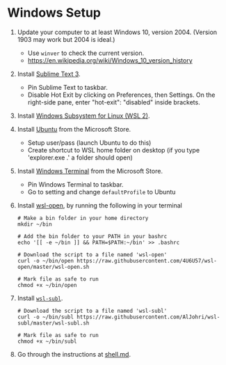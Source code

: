 # Windows Setup

1. Update your computer to at least Windows 10, version 2004. (Version 1903 may work but 2004 is ideal.)

   - Use `winver` to check the current version.
   - https://en.wikipedia.org/wiki/Windows_10_version_history

2. Install [Sublime Text 3](https://www.sublimetext.com/3).
   
   - Pin Sublime Text to taskbar.
   - Disable Hot Exit by clicking on Preferences, then Settings. On the right-side pane, enter "hot-exit": "disabled" inside brackets. 

3. Install [Windows Subsystem for Linux (WSL 2)](https://docs.microsoft.com/en-us/windows/wsl/install-win10#manual-installation-steps).

4. Install [Ubuntu](https://www.microsoft.com/store/apps/9nblggh4msv6) from the Microsoft Store.

   - Setup user/pass (launch Ubuntu to do this)
   - Create shortcut to WSL home folder on desktop (if you type 'explorer.exe .' a folder should open)   

5. Install [Windows Terminal](https://aka.ms/terminal) from the Microsoft Store.

   - Pin Windows Terminal to taskbar.
   - Go to setting and change `defaultProfile` to Ubuntu
     
6. Install [wsl-open](https://github.com/4U6U57/wsl-open), by running the following in your terminal

   ```
   # Make a bin folder in your home directory
   mkdir ~/bin

   # Add the bin folder to your PATH in your bashrc
   echo '[[ -e ~/bin ]] && PATH=$PATH:~/bin' >> .bashrc

   # Download the script to a file named 'wsl-open'
   curl -o ~/bin/open https://raw.githubusercontent.com/4U6U57/wsl-open/master/wsl-open.sh

   # Mark file as safe to run
   chmod +x ~/bin/open
   ```

7. Install [`wsl-subl`](https://github.com/AlJohri/wsl-subl).

   ```
   # Download the script to a file named 'wsl-subl'
   curl -o ~/bin/subl https://raw.githubusercontent.com/AlJohri/wsl-subl/master/wsl-subl.sh

   # Mark file as safe to run
   chmod +x ~/bin/subl
   ```

8. Go through the instructions at [shell.md](./shell.md).
